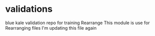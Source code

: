 # validations
blue kale validation repo for training
Rearrange This module is use  for Rearranging files
I'm updating this file again
